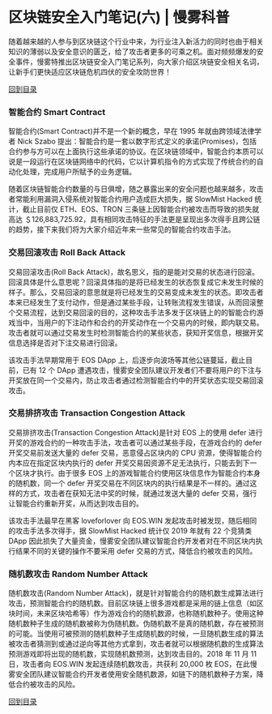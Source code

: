 # 区块链安全入门笔记(六) | 慢雾科普

随着越来越的人参与到区块链这个行业中来，为行业注入新活力的同时也由于相关知识的薄弱以及安全意识的匮乏，给了攻击者更多的可乘之机。面对频频爆发的安全事件，慢雾特推出区块链安全入门笔记系列，向大家介绍区块链安全相关名词，让新手们更快适应区块链危机四伏的安全攻防世界！

[回到目录](./README.md)

### 智能合约 Smart Contract

智能合约(Smart Contract)并不是一个新的概念，早在 1995 年就由跨领域法律学者 Nick Szabo 提出：智能合约是一套以数字形式定义的承诺(Promises)，包括合约参与方可以在上面执行这些承诺的协议。在区块链领域中，智能合约本质可以说是一段运行在区块链网络中的代码，它以计算机指令的方式实现了传统合约的自动化处理，完成用户所赋予的业务逻辑。

随着区块链智能合约数量的与日俱增，随之暴露出来的安全问题也越来越多，攻击者常能利用漏洞入侵系统对智能合约用户造成巨大损失，据 SlowMist Hacked 统计，截止目前仅 ETH、EOS、TRON 三条链上因智能合约被攻击而导致的损失就高达 ＄126,883,725.92，具有相同攻击特征的手法更是呈现出多次得手且跨公链的趋势，接下来我们将为大家介绍近年来一些常见的智能合约攻击手法。


### 交易回滚攻击 Roll Back Attack


交易回滚攻击(Roll Back Attack)，故名思义，指的是能对交易的状态进行回滚。回滚具体是什么意思呢？回滚具体指的是将已经发生的状态恢复成它未发生时候的样子。那么，交易回滚的意思就是将已经发生的交易变成未发生的状态。即攻击者本来已经发生了支付动作，但是通过某些手段，让转账流程发生错误，从而回滚整个交易流程，达到交易回滚的目的，这种攻击手法多发于区块链上的的智能合约游戏当中，当用户的下注动作和合约的开奖动作在一个交易内的时候，即内联交易。攻击者就可以通过交易发生时检测智能合约的某些状态，获知开奖信息，根据开奖信息选择是否对下注交易进行回滚。

该攻击手法早期常用于 EOS DApp 上，后逐步向波场等其他公链蔓延，截止目前，已有 12 个  DApp 遭遇攻击，慢雾安全团队建议开发者们不要将用户的下注与开奖放在同一个交易内，防止攻击者通过检测智能合约中的开奖状态实现交易回滚攻击。


### 交易排挤攻击 Transaction Congestion Attack

交易排挤攻击(Transaction Congestion Attack)是针对 EOS 上的使用 defer 进行开奖的游戏合约的一种攻击手法，攻击者可以通过某些手段，在游戏合约的 defer 开奖交易前发送大量的 defer 交易，恶意侵占区块内的 CPU 资源，使得智能合约内本应在指定区块内执行的 defer 开奖交易因资源不足无法执行，只能去到下一个区块才执行。由于很多 EOS 上的游戏智能合约使用区块信息作为智能合约本身的随机数，同一个 defer 开奖交易在不同区块内的执行结果是不一样的。通过这样的方式，攻击者在获知无法中奖的时候，就通过发送大量的 defer 交易，强行让智能合约重新开奖，从而达到攻击目的。

该攻击手法最早在黑客 loveforlover 向 EOS.WIN 发起攻击时被发现，随后相同的攻击手法多次得手，据 SlowMist Hacked 统计仅 2019 年就有 22 个竞猜类 DApp 因此损失了大量资金，慢雾安全团队建议智能合约开发者对在不同区块内执行结果不同的关键的操作不要采用 defer 交易的方式，降低合约被攻击的风险。



### 随机数攻击 Random Number Attack

随机数攻击(Random Number Attack)，就是针对智能合约的随机数生成算法进行攻击，预测智能合约的随机数。目前区块链上很多游戏都是采用的链上信息（如区块时间，未来区块哈希等）作为游戏合约的随机数源，也称随机数种子。使用这种随机数种子生成的随机数被称为伪随机数。伪随机数不是真的随机数，存在被预测的可能。当使用可被预测的随机数种子生成随机数的时候，一旦随机数生成的算法被攻击者猜测到或通过逆向等其他方式拿到，攻击者就可以根据随机数的生成算法预测游戏即将出现的随机数，实现随机数预测，达到攻击目的。2018 年 11 月 11 日，攻击者向 EOS.WIN 发起连续随机数攻击，共获利 20,000 枚 EOS，在此慢雾安全团队建议智能合约开发者使用安全随机数源，如链下的随机数种子方案，降低合约被攻击的风险。


[回到目录](./README.md)

